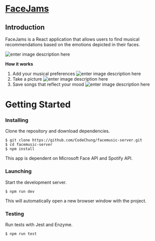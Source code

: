 # [FaceJams](https://codechung-bookmarks-app.now.sh/)
## Introduction
FaceJams is a React application that allows users to find musical recommendations based on the emotions depicted in their faces. 

![enter image description here](https://snipboard.io/XwaFKy.jpg)

**How it works**
1. Add your musical preferences
![enter image description here](https://snipboard.io/ZkzQo5.jpg)
2. Take a picture
![enter image description here](https://snipboard.io/f4kHK3.jpg)
3. Save songs that reflect your mood
![enter image description here](https://snipboard.io/uPQ9a2.jpg)
# Getting Started

### Installing

Clone the repository and download dependencies.

```
$ git clone https://github.com/CodeChung/facemusic-server.git
$ cd facemusic-server
$ npm install

```
This app is dependent on Microsoft Face API and Spotify API.

### Launching

Start the development server.

```
$ npm run dev

```

This will automatically open a new browser window with the project.

### Testing

Run tests with Jest and Enzyme.

```
$ npm run test
```
